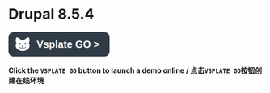 # Drupal 8.5.4

<a href="https://www.vsplate.com/?docker-compose=https://github.com/vsplate/dcenvs/drupal/8.5.4"><img alt="VSPLATE GO" src="https://raw.githubusercontent.com/vsplate/images/master/vsgo_btn.png" width="200px"></a>

**Click the `VSPLATE GO` button to launch a demo online / 点击`VSPLATE GO`按钮创建在线环境**